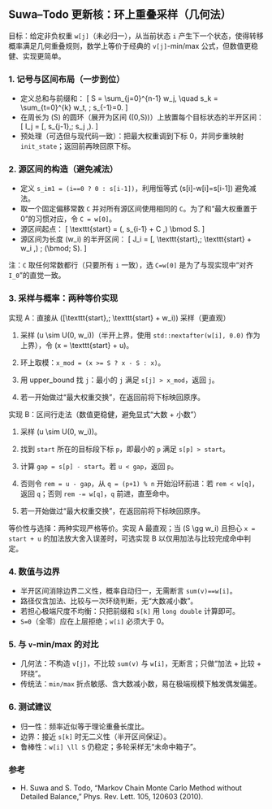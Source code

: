 ## Suwa–Todo 更新核：环上重叠采样（几何法）

目标：给定非负权重 `w[j]`（未必归一），从当前状态 `i` 产生下一个状态，使得转移概率满足几何重叠规则，数学上等价于经典的 `v[j]`-min/max 公式，但数值更稳健、实现更简单。

### 1. 记号与区间布局（一步到位）

- 定义总和与前缀和：
  \[ S = \sum_{j=0}^{n-1} w_j, \quad s_k = \sum_{t=0}^{k} w_t, \; s_{-1}=0. \]
- 在周长为 \(S\) 的圆环（展开为区间 \([0,S)\)）上放置每个目标状态的半开区间：
  \[ I_j = [\, s_{j-1},\; s_j \,). \]
- 预处理（可选但与现代码一致）：把最大权重调到下标 0，并同步重映射 `init_state`；返回前再映回原下标。

### 2. 源区间的构造（避免减法）

- 定义 `s_im1 = (i==0 ? 0 : s[i-1])`，利用恒等式 \(s[i]-w[i]=s[i-1]\) 避免减法。
- 取一个固定偏移常数 `C` 并对所有源区间使用相同的 `C`。为了和“最大权重置于 0”的习惯对应，令 `C = w[0]`。
- 源区间起点：
  \[ \texttt{start} = (\, s_{i-1} + C \,) \bmod S. \]
- 源区间为长度 \(w_i\) 的半开区间：
  \[ J_i = [\, \texttt{start},\; \texttt{start} + w_i \,) \; (\bmod\; S). \]

注：`C` 取任何常数都行（只要所有 `i` 一致），选 `C=w[0]` 是为了与现实现中“对齐 `I_0`”的直觉一致。

### 3. 采样与概率：两种等价实现

实现 A：直接从 \([\texttt{start},\; \texttt{start} + w_i)\) 采样（更直观）

1) 采样 \(u \sim U(0, w_i)\)（半开上界，使用 `std::nextafter(w[i], 0.0)` 作为上界），令 \(x = \texttt{start} + u\)。

2) 环上取模：`x_mod = (x >= S ? x - S : x)`。

3) 用 upper_bound 找 `j`：最小的 `j` 满足 `s[j] > x_mod`，返回 `j`。

4) 若一开始做过“最大权重交换”，在返回前将下标映回原序。

实现 B：区间行走法（数值更稳健，避免显式“大数 + 小数”）

1) 采样 \(u \sim U(0, w_i)\)。

2) 找到 `start` 所在的目标段下标 `p`，即最小的 `p` 满足 `s[p] > start`。

3) 计算 `gap = s[p] - start`。若 `u < gap`，返回 `p`。

4) 否则令 `rem = u - gap`，从 `q = (p+1) % n` 开始沿环前进：若 `rem < w[q]`，返回 `q`；否则 `rem -= w[q]`，`q` 前进，直至命中。

5) 若一开始做过“最大权重交换”，在返回前将下标映回原序。

等价性与选择：两种实现严格等价。实现 A 最直观；当 \(S \gg w_i\) 且担心 `x = start + u` 的加法放大舍入误差时，可选实现 B 以仅用加法与比较完成命中判定。

### 4. 数值与边界

- 半开区间消除边界二义性，概率自动归一，无需断言 `sum(v)==w[i]`。
- 路径仅含加法、比较与一次环绕判断，无“大数减小数”。
- 若担心极端尺度不均衡：只把前缀和 `s[k]` 用 `long double` 计算即可。
- `S=0`（全零）应在上层拒绝；`w[i]` 必须大于 0。

### 5. 与 `v`-min/max 的对比

- 几何法：不构造 `v[j]`，不比较 `sum(v)` 与 `w[i]`，无断言；只做“加法 + 比较 + 环绕”。
- 传统法：`min/max` 折点敏感、含大数减小数，易在极端规模下触发偶发偏差。

### 6. 测试建议

- 归一性：频率近似等于理论重叠长度比。
- 边界：接近 `s[k]` 时无二义性（半开区间保证）。
- 鲁棒性：`w[i] \ll S` 仍稳定；多轮采样无“未命中箱子”。

### 参考

- H. Suwa and S. Todo, “Markov Chain Monte Carlo Method without Detailed Balance,” Phys. Rev. Lett. 105, 120603 (2010).


